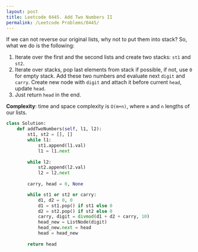 ```yaml
---
layout: post
title: Leetcode 0445. Add Two Numbers II
permalink: /Leetcode Problems/0445/
---
```


If we can not reverse our original lists, why not to put them into stack? So, what we do is the following:

1. Iterate over the first and the second lists and create two stacks: `st1` and `st2`.
2. Iterate over stacks, pop last elements from stack if possible, if not, use `0` for empty stack. Add these two numbers and evaluate next `digit` and `carry`. Create new node with `digit` and attach it before current `head`, update `head`.
3. Just return `head` in the end.

**Complexity**: time and space complexity is `O(m+n)`, where `m` and `n` lengths of our lists.

```python
class Solution:
    def addTwoNumbers(self, l1, l2):
        st1, st2 = [], []
        while l1:
            st1.append(l1.val)
            l1 = l1.next
            
        while l2:
            st2.append(l2.val)
            l2 = l2.next
        
        carry, head = 0, None

        while st1 or st2 or carry:
            d1, d2 = 0, 0
            d1 = st1.pop() if st1 else 0
            d2 = st2.pop() if st2 else 0
            carry, digit = divmod(d1 + d2 + carry, 10)
            head_new = ListNode(digit)
            head_new.next = head
            head = head_new
              
        return head
```